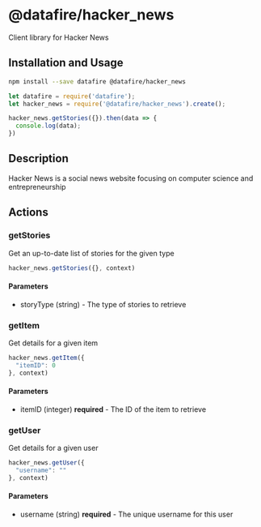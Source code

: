 # @datafire/hacker_news

Client library for Hacker News

## Installation and Usage
```bash
npm install --save datafire @datafire/hacker_news
```

```js
let datafire = require('datafire');
let hacker_news = require('@datafire/hacker_news').create();

hacker_news.getStories({}).then(data => {
  console.log(data);
})
```

## Description
Hacker News is a social news website focusing on computer science and entrepreneurship

## Actions
### getStories
Get an up-to-date list of stories for the given type


```js
hacker_news.getStories({}, context)
```

#### Parameters
* storyType (string) - The type of stories to retrieve

### getItem
Get details for a given item


```js
hacker_news.getItem({
  "itemID": 0
}, context)
```

#### Parameters
* itemID (integer) **required** - The ID of the item to retrieve

### getUser
Get details for a given user


```js
hacker_news.getUser({
  "username": ""
}, context)
```

#### Parameters
* username (string) **required** - The unique username for this user

